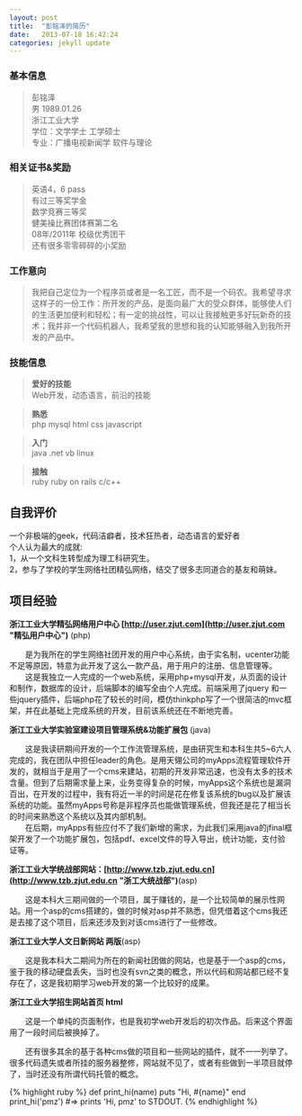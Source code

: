 ```yaml
---
layout: post
title:  "彭铭泽的简历"
date:   2013-07-18 16:42:24
categories: jekyll update
---
```



### 基本信息  
>彭铭泽   
男 1989.01.26  
浙江工业大学  
学位：文学学士        工学硕士  
专业：广播电视新闻学  软件与理论  



### 相关证书&奖励  
>英语4，6 pass  
有过三等奖学金  
数学竞赛三等奖  
健美操比赛团体赛第二名  
08年/2011年 校级优秀团干  
还有很多零零碎碎的小奖励  

### 工作意向
>我把自己定位为一个程序员或者是一名工匠，而不是一个码农。我希望寻求这样子的一份工作：所开发的产品，是面向最广大的受众群体，能够使人们的生活更加便利和轻松；有一定的挑战性，可以让我接触更多好玩新奇的技术；我并非一个代码机器人，我希望我的思想和我的认知能够融入到我所开发的产品中。  


### 技能信息  

>**爱好的技能**  
Web开发，动态语言，前沿的技能

>**熟悉**  
php mysql html css javascript

>**入门**  
java .net vb linux

>**接触**  
ruby ruby on rails c/c++  

## 自我评价
一个非极端的geek，代码洁癖者，技术狂热者，动态语言的爱好者  
个人认为最大的成就:  
1，从一个文科生转型成为理工科研究生。  
2，参与了学校的学生网络社团精弘网络，结交了很多志同道合的基友和萌妹。

## 项目经验

**浙江工业大学精弘网络用户中心 [http://user.zjut.com](http://user.zjut.com "精弘用户中心")** (php)

　　是为我所在的学生网络社团开发的用户中心系统，由于实名制，ucenter功能不足等原因，特意为此开发了这么一款产品，用于用户的注册、信息管理等。  
　　这是我独立一人完成的一个web系统，采用php+mysql开发，从页面的设计和制作，数据库的设计，后端脚本的编写全由个人完成。前端采用了jquery 和一些jquery插件，后端php花了较长的时间，模仿thinkphp写了一个很简洁的mvc框架，并在此基础上完成系统的开发，目前该系统还在不断地完善。

**浙江工业大学实验室建设项目管理系统&功能扩展包** (java)

　　这是我读研期间开发的一个工作流管理系统，是由研究生和本科生共5~6六人完成的，我在团队中担任leader的角色。是用天翎公司的myApps流程管理软件开发的，就相当于是用了一个cms来建站，初期的开发非常迅速，也没有太多的技术含量。但到了后期需求量上来，业务变得复杂的时候，myApps这个系统也是漏洞百出，在开发的过程中，我有将近一半的时间是花在修复该系统的bug以及扩展该系统的功能。虽然myApps号称是非程序员也能做管理系统，但我还是花了相当长的时间来熟悉这个系统以及其内部机制。  
　　在后期，myApps有些应付不了我们新增的需求，为此我们采用java的jfinal框架开发了一个功能扩展包，包括pdf、excel文件的导入导出，统计功能，支付验证等。  


**浙江工业大学统战部网站：[http://www.tzb.zjut.edu.cn](http://www.tzb.zjut.edu.cn "浙工大统战部")**(asp)

　　这是本科大三期间做的一个项目，属于赚钱的，是一个比较简单的展示性网站。用一个asp的cms搭建的，做的时候对asp并不熟悉，但凭借着这个cms我还是去接了这个项目，后来还涉及到对该cms进行了一些修改。


**浙江工业大学人文日新网站 两版**(asp)

　　这是我本科大二期间为所在的新闻社团做的网站，也是基于一个asp的cms，鉴于我的移动硬盘丢失，当时也没有svn之类的概念，所以代码和网站都已经不复存在了，这是我初期学习web开发的第一个比较好的成果。


**浙江工业大学招生网站首页 html**

　　这是一个单纯的页面制作，也是我初学web开发后的初次作品。后来这个界面用了一段时间后被换掉了。


　　还有很多其余的基于各种cms做的项目和一些网站的插件，就不一一列举了。很多代码遗失或者所挂的服务器整修，网站就不见了，或者有些做到一半项目就停了，当时还没有所谓代码托管的概念。


{% highlight ruby %}
def print_hi(name)
  puts "Hi, #{name}"
end
print_hi('pmz')
#=> prints 'Hi, pmz' to STDOUT.
{% endhighlight %}

<!-- Check out the [Jekyll docs][jekyll] for more info on how to get the most out of Jekyll. File all bugs/feature requests at [Jekyll's GitHub repo][jekyll-gh].

[jekyll-gh]: https://github.com/mojombo/jekyll
[jekyll]:    http://jekyllrb.com
 -->